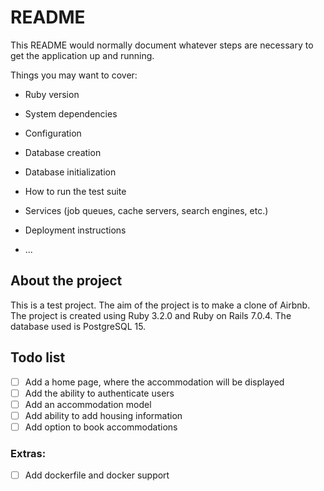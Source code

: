 # README

This README would normally document whatever steps are necessary to get the
application up and running.

Things you may want to cover:

* Ruby version

* System dependencies

* Configuration

* Database creation

* Database initialization

* How to run the test suite

* Services (job queues, cache servers, search engines, etc.)

* Deployment instructions

* ...

## About the project

This is a test project. The aim of the project is to make a clone of Airbnb. The project is created using Ruby 3.2.0 and Ruby on Rails 7.0.4. The database used is PostgreSQL 15.

## Todo list

- [ ] Add a home page, where the accommodation will be displayed
- [ ] Add the ability to authenticate users
- [ ] Add an accommodation model
- [ ] Add ability to add housing information
- [ ] Add option to book accommodations

### Extras:

- [ ] Add dockerfile and docker support
